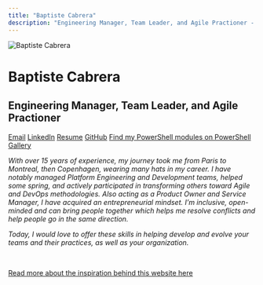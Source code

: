```yaml
---
title: "Baptiste Cabrera"
description: "Engineering Manager, Team Leader, and Agile Practioner - Copenhagen, Denmark"
---
```

![Baptiste Cabrera](img/baptiste.webp "Baptiste Cabrera")
# Baptiste Cabrera
## Engineering Manager, Team Leader, and Agile Practioner

[Email](mailto:baptiste.cabrera@gmail.com) [LinkedIn](https://www.linkedin.com/in/baptistecabrera) [Resume](res/CV_BCabrera_EN.pdf) [GitHub](https://github.com/baptistecabrera)
[Find my PowerShell modules on PowerShell Gallery](https://www.powershellgallery.com/profiles/bca)

_With over 15 years of experience, my journey took me from Paris to Montreal, then Copenhagen, wearing many hats in my career._
_I have notably managed Platform Engineering and Development teams, helped some spring, and actively participated in transforming others toward Agile and DevOps methodologies._
_Also acting as a Product Owner and Service Manager, I have acquired an entrepreneurial mindset. I’m inclusive, open-minded and can bring people together which helps me resolve conflicts and help people go in the same direction._

_Today, I would love to offer these skills in helping develop and evolve your teams and their practices, as well as your organization._

<br>

[Read more about the inspiration behind this website here](https://florianschmitt.tech/blog/on-bulding-a-minimalist-website/)